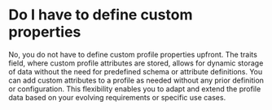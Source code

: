 # Do I have to define custom properties

No, you do not have to define custom profile properties upfront. The traits field, where custom profile attributes are
stored, allows for dynamic storage of data without the need for predefined schema or attribute definitions. You can add
custom attributes to a profile as needed without any prior definition or configuration. This flexibility enables you to
adapt and extend the profile data based on your evolving requirements or specific use cases.